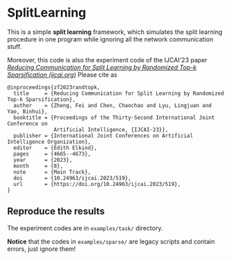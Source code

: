 # SplitLearning

This is a simple **split learning** framework, which simulates the split learning procedure in one program while ignoring all the network communication stuff.

Moreover, this code is also the experiment code of the IJCAI'23 paper *[Reducing Communication for Split Learning by Randomized Top-k Sparsification (ijcai.org)](https://www.ijcai.org/proceedings/2023/0519.pdf)* Please cite as

```
@inproceedings{zf2023randtopk,
  title     = {Reducing Communication for Split Learning by Randomized Top-k Sparsification},
  author    = {Zheng, Fei and Chen, Chaochao and Lyu, Lingjuan and Yao, Binhui},
  booktitle = {Proceedings of the Thirty-Second International Joint Conference on
               Artificial Intelligence, {IJCAI-23}},
  publisher = {International Joint Conferences on Artificial Intelligence Organization},
  editor    = {Edith Elkind},
  pages     = {4665--4673},
  year      = {2023},
  month     = {8},
  note      = {Main Track},
  doi       = {10.24963/ijcai.2023/519},
  url       = {https://doi.org/10.24963/ijcai.2023/519},
}
```

## Reproduce the results

The experiment codes are in `examples/task/` directory.

**Notice** that the codes in `examples/sparse/` are legacy scripts and contain errors, just ignore them!
